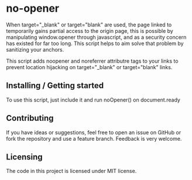 # no-opener

When target="_blank" or target="blank" are used, the page linked to temporarily gains partial access to the origin page, this is possible by manipulating window.opener through javascript, and as a security concern has existed for far too long. This script helps to aim solve that problem by sanitizing your anchors. 

This script adds noopener and noreferrer attributre tags to your links to prevent location hijacking on target="_blank" or target="blank" links.


## Installing / Getting started

To use this script, just include it and run noOpener() on document.ready


## Contributing

If you have ideas or suggestions, feel free to open an issue on GitHub or fork
the repository and use a feature branch. Feedback is very welcome.


## Licensing

The code in this project is licensed under MIT license.
